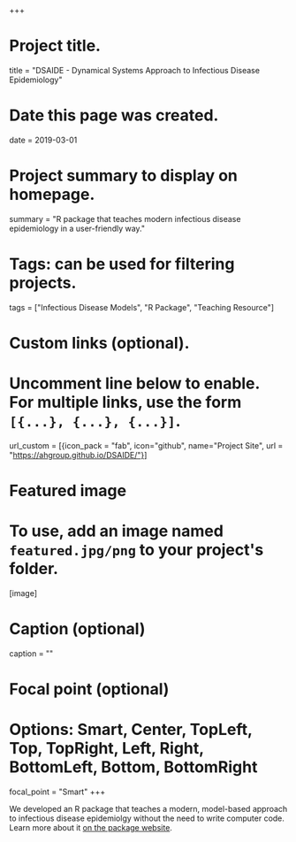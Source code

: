 +++
# Project title.
title = "DSAIDE - Dynamical Systems Approach to Infectious Disease Epidemiology"

# Date this page was created.
date = 2019-03-01

# Project summary to display on homepage.
summary = "R package that teaches modern infectious disease epidemiology in a user-friendly way."

# Tags: can be used for filtering projects.
tags = ["Infectious Disease Models", "R Package", "Teaching Resource"]

# Custom links (optional).
#   Uncomment line below to enable. For multiple links, use the form `[{...}, {...}, {...}]`.
url_custom = [{icon_pack = "fab", icon="github", name="Project Site", url = "https://ahgroup.github.io/DSAIDE/"}]


# Featured image
# To use, add an image named `featured.jpg/png` to your project's folder. 
[image]
  # Caption (optional)
  caption = ""
  # Focal point (optional)
  # Options: Smart, Center, TopLeft, Top, TopRight, Left, Right, BottomLeft, Bottom, BottomRight
  focal_point = "Smart"
+++

We developed an R package that teaches a modern, model-based approach to infectious disease epidemiolgy without the need to write computer code. Learn more about it [on the package website](https://ahgroup.github.io/DSAIDE/).
